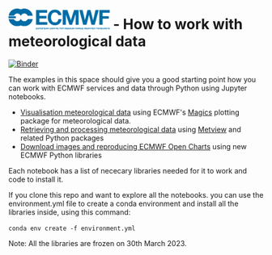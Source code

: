 # <img src="logo.png" width="200"> - How to work with meteorological data

[![Binder](https://mybinder.org/badge_logo.svg)](https://mybinder.org/v2/gh/ecmwf/notebook-examples/master)

The examples in this space should give you a good starting point how you can work with ECMWF services and data through Python using Jupyter notebooks. 

* [Visualisation meteorological data](visualisation) using ECMWF's [Magics](https://software.ecmwf.int/magics) plotting package for meteorological data.
* [Retrieving and processing meteorological data](processing) using [Metview](https://software.ecmwf.int/metview) and related Python packages
* [Download images and reproducing ECMWF Open Charts](opencharts) using new ECMWF Python libraries

Each notebook has a list of nececary libraries needed for it to work and code to install it. 

If you clone this repo and want to explore all the notebooks. you can use the environment.yml file to create a conda environment and install all the libraries inside, using this command:  

`conda env create -f environment.yml`

Note: All the libraries are frozen on 30th March 2023.
